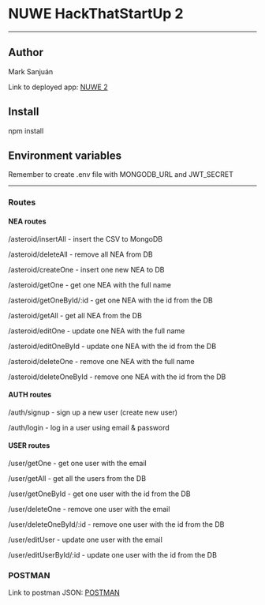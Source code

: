 # NUWE HackThatStartUp 2
---
## Author
Mark Sanjuán

Link to deployed app: [NUWE 2](https://nuwe2-nea.herokuapp.com/)
## Install
npm install

## Environment variables
Remember to create .env file with MONGODB_URL and JWT_SECRET

---

### Routes
#### NEA routes
/asteroid/insertAll - insert the CSV to MongoDB

/asteroid/deleteAll - remove all NEA from DB

/asteroid/createOne - insert one new NEA to DB

/asteroid/getOne - get one NEA with the full name

/asteroid/getOneById/:id - get one NEA with the id from the DB

/asteroid/getAll - get all NEA from the DB

/asteroid/editOne - update one NEA with the full name

/asteroid/editOneById - update one NEA with the id from the DB

/asteroid/deleteOne - remove one NEA with the full name

/asteroid/deleteOneById - remove one NEA with the id from the DB

#### AUTH routes
/auth/signup - sign up a new user (create new user)

/auth/login - log in a user using email & password

#### USER routes
/user/getOne - get one user with the email

/user/getAll - get all the users from the DB

/user/getOneById - get one user with the id from the DB

/user/deleteOne - remove one user with the email

/user/deleteOneById/:id - remove one user with the id from the DB

/user/editUser - update one user with the email

/user/editUserById/:id - update one user with the id from the DB

### POSTMAN
Link to postman JSON: [POSTMAN](https://nuwe2-nea.herokuapp.com/test)
